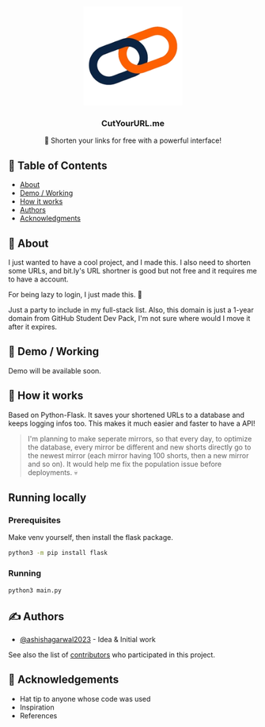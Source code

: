 <p align="center">
  <a href="https://cutyoururl.me/" rel="noopener">
 <img width=200px height=200px src="static/CutYourURL.png" alt="CutYourURL Logo"></a>
</p>

<h3 align="center">CutYourURL.me</h3>
<p align="center"> 🤖 Shorten your links for free with a powerful interface!
    <br> 
</p>

## 📝 Table of Contents

- [About](#about)
- [Demo / Working](#demo)
- [How it works](#working)
- [Authors](#authors)
- [Acknowledgments](#acknowledgement)

## 🧐 About <a name = "about"></a>

I just wanted to have a cool project, and I made this. I also need to shorten some URLs, and bit.ly's URL shortner is good but not free and it requires me to have a account.

For being lazy to login, I just made this. 🧐

Just a party to include in my full-stack list. Also, this domain is just a 1-year domain from GitHub Student Dev Pack, I'm not sure where would I move it after it expires.

## 🎥 Demo / Working <a name = "demo"></a>

Demo will be available soon.

## 💭 How it works <a name = "working"></a>

Based on Python-Flask. It saves your shortened URLs to a database and keeps logging infos too. This makes it much easier and faster to have a API!

> I'm planning to make seperate mirrors, so that every day, to optimize the database, every mirror be different and new shorts directly go to the newest mirror (each mirror having 100 shorts, then a new mirror and so on). It would help me fix the population issue before deployments. 💀

## Running locally
### Prerequisites

Make venv yourself, then install the flask package.

```bash
python3 -m pip install flask
```

### Running

```bash
python3 main.py
```

## ✍️ Authors <a name = "authors"></a>

- [@ashishagarwal2023](https://github.com/ashishagarwal2023) - Idea & Initial work

See also the list of [contributors](https://github.com/ashishagarwal2023/cutyoururl/contributors) who participated in this project.

## 🎉 Acknowledgements <a name = "acknowledgement"></a>

- Hat tip to anyone whose code was used
- Inspiration
- References
